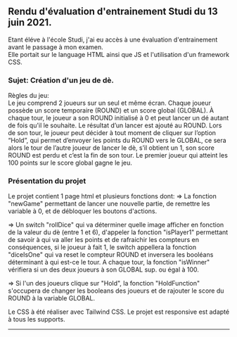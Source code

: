 ## Rendu d'évaluation d'entrainement Studi du 13 juin 2021.
Etant éléve à l'école Studi, j'ai eu accès à une évaluation d'entrainement avant le passage à mon examen.  
Elle portait sur le language HTML ainsi que JS et l'utilisation d'un framework CSS.

### Sujet: Création d'un jeu de dè.

Règles du jeu:  
Le jeu comprend 2 joueurs sur un seul et même écran.
Chaque joueur possède un score temporaire (ROUND) et un score global (GLOBAL). 
À chaque tour, le joueur a son ROUND initialisé à 0 et peut lancer un dé autant de fois qu'il le souhaite. Le résultat d’un lancer est ajouté au ROUND.
Lors de son tour, le joueur peut décider à tout moment de cliquer sur l’option “Hold”, qui permet d’envoyer les points du ROUND vers le GLOBAL, ce sera alors le tour 
de l’autre joueur de lancer le dè, s’il obtient un 1, son score ROUND est perdu et c’est la fin de son tour.
Le premier joueur qui atteint les 100 points sur le score global gagne le jeu.


### Présentation du projet

Le projet contient 1 page html et plusieurs fonctions dont: 
=> La fonction "newGame" permettant de lancer une nouvelle partie, de remettre les variable à 0, et de débloquer les boutons d'actions.

=> Un switch "rollDice" qui va déterminer quelle image afficher en fonction de la valeur du dè (entre 1 et 6), d'appeler la fonction "isPlayer1" permettant de savoir à qui va aller 
les points et de rafraichir les compteurs en conséquences, si le joueur à fait 1, le switch appellera la fonction "diceIsOne" qui va reset le compteur ROUND et inversera les 
booléans déterminant à qui est-ce le tour. A chaque tour, la fonction "isWinner" vérifiera si un des deux joueurs à son GLOBAL sup. ou égal à 100.

=>  Si l'un des joueurs clique sur "Hold", la fonction "HoldFunction" s'occupera de changer les booleans des joueurs et de rajouter le score du ROUND à la variable GLOBAL.
 
Le CSS à été réaliser avec Tailwind CSS.
Le projet est responsive est adapté à tous les supports.

---------------------------------------------------------------------


